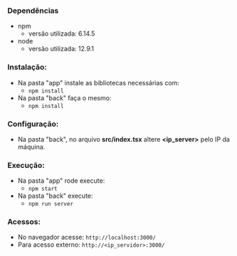 ### Dependências

- npm
    - versão utilizada: 6.14.5
- node
    - versão utilizada: 12.9.1

### Instalação:

- Na pasta "app" instale as bibliotecas necessárias com:
    - `npm install`
- Na pasta "back" faça o mesmo:
    - `npm install`

### Configuração:

- Na pasta "back", no arquivo **src/index.tsx** altere **<ip_server>** pelo IP da máquina.

### Execução:

- Na pasta "app" rode execute:
    - `npm start`
- Na pasta "back" execute:
    - `npm run server`

### Acessos:

- No navegador acesse: `http://localhost:3000/`
- Para acesso externo: `http://<ip_servidor>:3000/`
